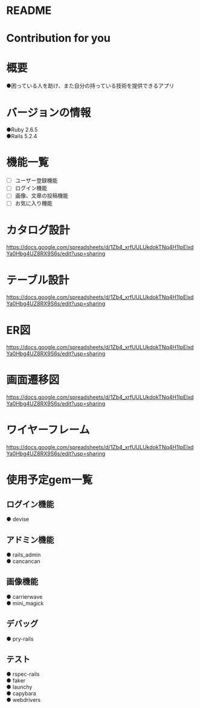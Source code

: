 # README
# Contribution for you

# 概要
●困っている人を助け、また自分の持っている技術を提供できるアプリ

# バージョンの情報
●Ruby 2.6.5  
●Rails 5.2.4

# 機能一覧
- [ ] ユーザー登録機能
- [ ] ログイン機能
- [ ] 画像、文章の投稿機能
- [ ] お気に入り機能

# カタログ設計
https://docs.google.com/spreadsheets/d/1Zb4_xrfUULUkdokTNq4H1IpElxdYa0Hbg4UZ8RX9S6s/edit?usp=sharing
# テーブル設計
https://docs.google.com/spreadsheets/d/1Zb4_xrfUULUkdokTNq4H1IpElxdYa0Hbg4UZ8RX9S6s/edit?usp=sharing
# ER図
https://docs.google.com/spreadsheets/d/1Zb4_xrfUULUkdokTNq4H1IpElxdYa0Hbg4UZ8RX9S6s/edit?usp=sharing
# 画面遷移図
https://docs.google.com/spreadsheets/d/1Zb4_xrfUULUkdokTNq4H1IpElxdYa0Hbg4UZ8RX9S6s/edit?usp=sharing
# ワイヤーフレーム
https://docs.google.com/spreadsheets/d/1Zb4_xrfUULUkdokTNq4H1IpElxdYa0Hbg4UZ8RX9S6s/edit?usp=sharing
# 使用予定gem一覧

## ログイン機能
● devise  

## アドミン機能  
● rails_admin    
● cancancan  

## 画像機能
● carrierwave  
● mini_magick  

## デバッグ
● pry-rails  

## テスト
● rspec-rails  
● faker  
● launchy  
● capybara  
● webdrivers  
